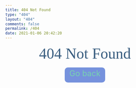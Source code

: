 ```yaml
---
title: 404 Not Found
type: "404"
layout: "404"
comments: false
permalink: /404
date: 2021-01-06 20:42:20
---
```










<div style="background:transparent">
	<div align='center' ><font color="#3a5e80" face='楷体' size='400'>404 Not Found</font></div>
<br />
<div style="height:40px;width:120px;background:rgb(118, 146, 221);border-radius:10px;text-align:center;padding:4px;text-decoration:none;margin:0 auto">
        <a href="./" style="color:rgb(119, 211, 176);text-decoration:none;font-size:25px">Go back</a>
</div>
</div>



